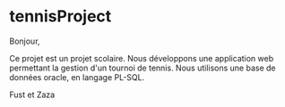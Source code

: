 # tennisProject

Bonjour,

Ce projet est un projet scolaire. Nous développons une application web permettant la gestion d'un tournoi de tennis.
Nous utilisons une base de données oracle, en langage PL-SQL.

Fust et Zaza
